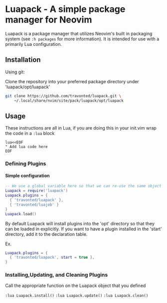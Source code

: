 # Luapack - A simple package manager for Neovim

Luapack is a package manager that utilizes Neovim's built in packaging system (see `:h packages` for more information). It is intended for use with a primarily Lua configuration.

## Installation
Using git:

Clone the repository into your preferred package directory under 'luapack/opt/luapack'
```sh
git clone https://github.com/travonted/luapack.git \
    ~/.local/share/nvim/site/pack/luapack/opt/luapack
```

## Usage

These instructions are all in Lua,  if you are doing this in your init.vim wrap the code in a `:lua` block
```vimscript
lua<<EOF
" Add lua code here
EOF
```

### Defining Plugins

#### Simple configuration
```lua
-- We use a global variable here so that we can re-use the same object throughout the configuration
Luapack = require('luapack')
Luapack.plugins = {
  { 'travonted/luapack' },
  { 'travonted/luajob' }
}
Luapack.load()
```

By default Luapack will install plugins into the 'opt' directory so that they can be loaded in explicitly. If you want to have a plugin installed in the 'start' directory, add it to the declaration table. 

Ex.
```lua
Luapack.plugins = {
  { 'travonted/luapack', start = true },
}
```


### Installing,Updating, and Cleaning Plugins

Call the appropriate function on the Luapack object that you defined

`:lua Luapack.install()`
`:lua Luapack.update()`
`:lua Luapack.clean()`


